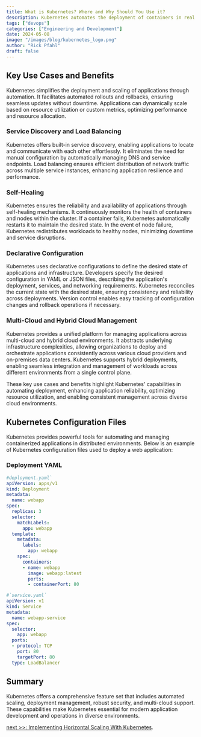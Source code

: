 ```yaml
---
title: What is Kubernetes? Where and Why Should You Use it?
description: Kubernetes automates the deployment of containers in real time.  
tags: ["devops"]
categories: ["Engineering and Development"]
date: 2024-05-08
image: "/images/blog/kubernetes_logo.png"
author: "Rick Pfahl"
draft: false
---
```


## Key Use Cases and Benefits

Kubernetes simplifies the deployment and scaling of applications through automation. It facilitates automated rollouts and rollbacks, ensuring seamless updates without downtime. Applications can dynamically scale based on resource utilization or custom metrics, optimizing performance and resource allocation.

### Service Discovery and Load Balancing

Kubernetes offers built-in service discovery, enabling applications to locate and communicate with each other effortlessly. It eliminates the need for manual configuration by automatically managing DNS and service endpoints. Load balancing ensures efficient distribution of network traffic across multiple service instances, enhancing application resilience and performance.

### Self-Healing

Kubernetes ensures the reliability and availability of applications through self-healing mechanisms. It continuously monitors the health of containers and nodes within the cluster. If a container fails, Kubernetes automatically restarts it to maintain the desired state. In the event of node failure, Kubernetes redistributes workloads to healthy nodes, minimizing downtime and service disruptions.

### Declarative Configuration

Kubernetes uses declarative configurations to define the desired state of applications and infrastructure. Developers specify the desired configuration in YAML or JSON files, describing the application's deployment, services, and networking requirements. Kubernetes reconciles the current state with the desired state, ensuring consistency and reliability across deployments. Version control enables easy tracking of configuration changes and rollback operations if necessary.

### Multi-Cloud and Hybrid Cloud Management

Kubernetes provides a unified platform for managing applications across multi-cloud and hybrid cloud environments. It abstracts underlying infrastructure complexities, allowing organizations to deploy and orchestrate applications consistently across various cloud providers and on-premises data centers. Kubernetes supports hybrid deployments, enabling seamless integration and management of workloads across different environments from a single control plane.

These key use cases and benefits highlight Kubernetes' capabilities in automating deployment, enhancing application reliability, optimizing resource utilization, and enabling consistent management across diverse cloud environments.

## Kubernetes Configuration Files

Kubernetes provides powerful tools for automating and managing containerized applications in distributed environments. Below is an example of Kubernetes configuration files used to deploy a web application:

### Deployment YAML

```yaml
#deployment.yaml`
apiVersion: apps/v1
kind: Deployment
metadata:
  name: webapp
spec:
  replicas: 3
  selector:
    matchLabels:
      app: webapp
  template:
    metadata:
      labels:
        app: webapp
    spec:
      containers:
      - name: webapp
        image: webapp:latest
        ports:
        - containerPort: 80
```

```yaml
#`service.yaml`
apiVersion: v1
kind: Service
metadata:
  name: webapp-service
spec:
  selector:
    app: webapp
  ports:
  - protocol: TCP
    port: 80
    targetPort: 80
  type: LoadBalancer
```

## Summary

Kubernetes offers a comprehensive feature set that includes automated scaling, deployment management, robust security, and multi-cloud support. These capabilities make Kubernetes essential for modern application development and operations in diverse environments.

[next >>: Implementing Horizontal Scaling With Kubernetes](/posts/implementing-horizontal-scaling-kubernetes/).
